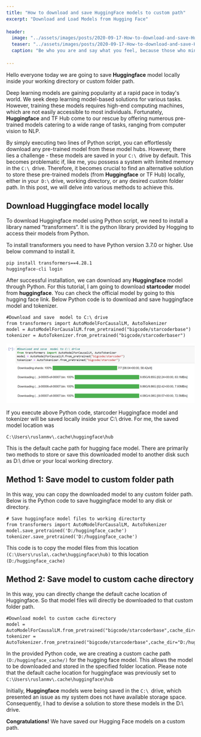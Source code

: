 ```yaml
---
title: "How to download and save HuggingFace models to custom path"
excerpt: "Download and Load Models from Hugging Face"

header:
  image: "../assets/images/posts/2020-09-17-How-to-download-and-save-HuggingFace-models-to-custom-path/Hugging-Face-Setup-750x422.jpg"
  teaser: "../assets/images/posts/2020-09-17-How-to-download-and-save-HuggingFace-models-to-custom-path/Hugging-Face-Setup-750x422.jpg"
  caption: "Be who you are and say what you feel, because those who mind don't matter, and those who matter don't mind. - Bernard M. Baruch"
  
---
```


Hello everyone today we are going to  save **Huggingface** model locally inside your working directory or custom folder path.

Deep learning models are gaining popularity at a rapid pace in today's world. We seek deep learning model-based solutions for various tasks. However, training these models requires high-end computing machines, which are not easily accessible to most individuals. Fortunately, **Huggingface** and TF Hub come to our rescue by offering numerous pre-trained models catering to a wide range of tasks, ranging from computer vision to NLP.

By simply executing two lines of Python script, you can effortlessly download any pre-trained model from these model hubs. However, there lies a challenge - these models are saved in your `C:\ `drive by default. This becomes problematic if, like me, you possess a system with limited memory in the `C:\ `drive. Therefore, it becomes crucial to find an alternative solution to store these pre-trained models (from **Huggingface** or TF Hub) locally, either in your` D:\` drive, working directory, or any desired custom folder path. In this post, we will delve into various methods to achieve this.

## Download Huggingface model locally

To download Huggingface model using Python script, we need to install a library named “transformers“. It is the python library provided by Hogging to access their models from Python.

To install transformers you need to have Python version 3.7.0 or higher. Use below command to install it.

```
pip install transformers==4.28.1
huggingface-cli login
```

After successful installation, we can download any **Huggingface** model through Python. For this tutorial, I am going to download  **startcoder** model from **huggingface**. You can check the official model by going to this hugging face link.
Below Python code is to download and save huggingface model and tokenizer.

```
#Download and save  model to C:\ drive
from transformers import AutoModelForCausalLM, AutoTokenizer
model = AutoModelForCausalLM.from_pretrained("bigcode/starcoderbase")
tokenizer = AutoTokenizer.from_pretrained("bigcode/starcoderbaser")
```

![image-20231003174804164](../assets/images/posts/2020-09-17-How-to-download-and-save-HuggingFace-models-to-custom-path/image-20231003174804164.png)



If you execute above Python code, starcoder Huggingface model and tokenizer will be saved locally inside your C:\ drive.
For me, the saved model location was 

```
C:\Users\ruslanmv\.cache\huggingface\hub
```

 This is the default cache path for hugging face model. There are primarily two methods to store or save this downloaded model to another disk such as D:\ drive or your local working directory.

## Method 1: Save model to custom folder path

In this way, you can copy the downloaded model to any custom folder path. Below is the Python code to save huggingface model to any disk or directory.

```
# Save huggingface model files to working directorty
from transformers import AutoModelForCausalLM, AutoTokenizer
model.save_pretrained('D:/huggingface_cache')
tokenizer.save_pretrained('D:/huggingface_cache')
```


This code is to copy the model files from this location `(C:\Users\rusla\.cache\huggingface\hub)` to this location `(D:/huggingface_cache)`

## Method 2: Save model to custom cache directory

In this way, you can directly change the default cache location of Huggingface. So that model files will directly be downloaded to that custom folder path.

```
#Download model to custom cache directory
model = AutoModelForCausalLM.from_pretrained("bigcode/starcoderbase",cache_dir="D:/huggingface_cache/")
tokenizer = AutoTokenizer.from_pretrained("bigcode/starcoderbase",cache_dir="D:/huggingface_cache/")
```

In the provided Python code, we are creating a custom cache path `(D:/huggingface_cache/)` for the hugging face model. This allows the model to be downloaded and stored in the specified folder location. Please note that the default cache location for huggingface was previously set to `C:\Users\ruslanmv\.cache\huggingface\hub`

Initially, **Huggingface** models were being saved in the `C:\ `drive, which presented an issue as my system does not have available storage space. Consequently, I had to devise a solution to store these models in the D:\ drive.

**Congratulations!** We have saved our Hugging Face models on a custom path.